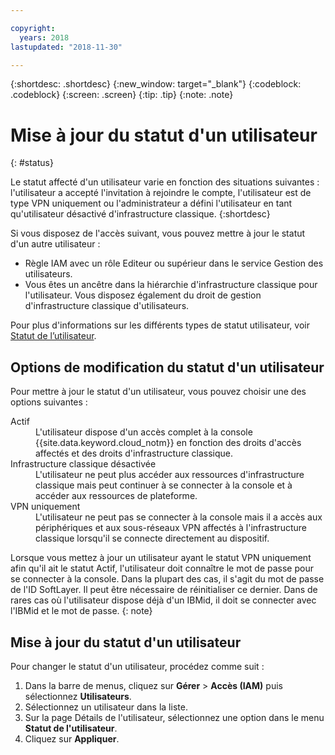 ```yaml
---

copyright:
  years: 2018
lastupdated: "2018-11-30"

---
```



{:shortdesc: .shortdesc}
{:new_window: target="_blank"}
{:codeblock: .codeblock}
{:screen: .screen}
{:tip: .tip}
{:note: .note}

# Mise à jour du statut d'un utilisateur
{: #status}

Le statut affecté d'un utilisateur varie en fonction des situations suivantes : l'utilisateur a accepté l'invitation à rejoindre le compte, l'utilisateur est de type VPN uniquement ou l'administrateur a défini l'utilisateur en tant qu'utilisateur désactivé d'infrastructure classique.
{:shortdesc}

Si vous disposez de l'accès suivant, vous pouvez mettre à jour le statut d'un autre utilisateur :

  * Règle IAM avec un rôle Editeur ou supérieur dans le service Gestion des utilisateurs.
  * Vous êtes un ancêtre dans la hiérarchie d'infrastructure classique pour l'utilisateur. Vous disposez également du droit de gestion d'infrastructure classique d'utilisateurs.

Pour plus d'informations sur les différents types de statut utilisateur, voir [Statut de l’utilisateur](/docs/iam/userstatus.html#status).

## Options de modification du statut d'un utilisateur

Pour mettre à jour le statut d'un utilisateur, vous pouvez choisir une des options suivantes :

<dl>
<dt>Actif</dt>
<dd>L'utilisateur dispose d'un accès complet à la console {{site.data.keyword.cloud_notm}} en fonction des droits d'accès affectés et des droits d'infrastructure classique.</dd>
<dt>Infrastructure classique désactivée</dt>
<dd>L'utilisateur ne peut plus accéder aux ressources d'infrastructure classique mais peut continuer à se connecter à la console et à accéder aux ressources de plateforme.</dd>
<dt>VPN uniquement</dt>
<dd>L'utilisateur ne peut pas se connecter à la console mais il a accès aux périphériques et aux sous-réseaux VPN affectés à l'infrastructure classique lorsqu'il se connecte directement au dispositif.</dd>
</dl>

Lorsque vous mettez à jour un utilisateur ayant le statut VPN uniquement afin qu'il ait le statut Actif, l'utilisateur doit connaître le mot de passe pour se connecter à la console. Dans la plupart des cas, il s'agit du mot de passe de l'ID SoftLayer. Il peut être nécessaire de réinitialiser ce dernier. Dans de rares cas où l'utilisateur dispose déjà d'un IBMid, il doit se connecter avec l'IBMid et le mot de passe.
{: note}

## Mise à jour du statut d'un utilisateur

Pour changer le statut d'un utilisateur, procédez comme suit :

1. Dans la barre de menus, cliquez sur **Gérer** &gt; **Accès (IAM)** puis sélectionnez **Utilisateurs**.
2. Sélectionnez un utilisateur dans la liste.
3. Sur la page Détails de l'utilisateur, sélectionnez une option dans le menu **Statut de l'utilisateur**.  
4. Cliquez sur **Appliquer**.
